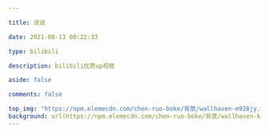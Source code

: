 ```yaml
---

title: 说说

date: 2021-08-13 00:22:33

type: bilibili

description: bilibili优质up视频

aside: false

comments: false

top_img: "https://npm.elemecdn.com/chen-ruo-boke/背景/wallhaven-m928jy.webp"
background: url(https://npm.elemecdn.com/chen-ruo-boke/背景/wallhaven-k7268d.webp)
---
```

<div id='speak'></speak>
<!-- 使用markdown渲染 -->
<!-- <script type="text/javascript" src="https://cdn.jsdelivr.net/npm/ispeak-bber/ispeak-bber-md.min.js" charset="utf-8" ></script> -->
<!-- 不使用markdown渲染 -->
<script type="text/javascript" src="https://cdn.jsdelivr.net/npm/ispeak-bber/ispeak-bber.min.js" charset="utf-8" ></script>
<!-- 解析微信表情（参考：https://github.com/buddys/qq-wechat-emotion-parser） -->
<!-- <script src="https://cdn.jsdelivr.net/gh/buddys/qq-wechat-emotion-parser@master/dist/qq-wechat-emotion-parser.min.js"></script> -->
<script>
ispeakBber
    .init({
      el: '#speak', // 容器选择器
      name: '陈若 🦄', // 显示的昵称
      envId: 'cloudbase-prepaid-6ehzwd684da903', // 环境id
      region: 'ap-shanghai', // 腾讯云地址，默认为上海
      limit: 10, // 每次加载的条数，默认为5
      avatar: 'https://npm.elemecdn.com/chen-ruo-boke/背景/头像.webp',
      fromColor:'rgb(245, 150, 170)', // 下方标签背景颜色 默认 rgb(245, 150, 170)
      loadingImg: 'https://npm.elemecdn.com/chen-ruo-boke/背景/9f5310a2d38c3cb00a8b1de26afd5c0e.gif', // 自定义loading的图片，示例值为默认值
      dbName:'talks' // 数据的名称，默认talks，避免有人的命名不是这个，所以加入此配置字段。
    })
    .then(function() {
      // 哔哔加载完成后的回调函数，你可以写你自己的功能
      console.log('哔哔 加载完成')
    })
</script>

